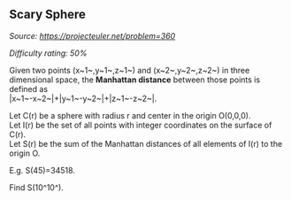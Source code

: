 Scary Sphere
------------

*Source: https://projecteuler.net/problem=360*


*Difficulty rating: 50%*

Given two points (x~1~,y~1~,z~1~) and (x~2~,y~2~,z~2~) in three
dimensional space, the **Manhattan distance** between those points is
defined as\
 |x~1~-x~2~|+|y~1~-y~2~|+|z~1~-z~2~|.

Let C(r) be a sphere with radius r and center in the origin O(0,0,0).\
 Let I(r) be the set of all points with integer coordinates on the
surface of C(r).\
 Let S(r) be the sum of the Manhattan distances of all elements of I(r)
to the origin O.

E.g. S(45)=34518.

Find S(10^10^).
